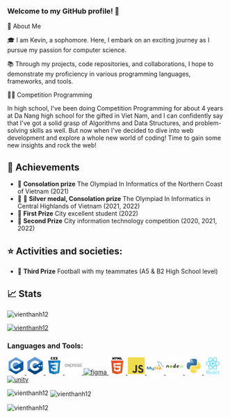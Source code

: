 ### Welcome to my GitHub profile! 👋
🚀 About Me

🎓 I am Kevin, a sophomore. Here, I embark on an exciting journey as I pursue my passion for computer science. 

📚 Through my projects, code repositories, and collaborations, I hope to demonstrate my proficiency in various programming languages, frameworks, and tools. 

👨‍💻 Competition Programming

In high school, I've been doing Competition Programming for about 4 years at Da Nang high school for the gifted in Viet Nam, and I can confidently say that I've got a solid grasp of Algorithms and Data Structures, and problem-solving skills as well. But now when I've decided to dive into web development and explore a whole new world of coding! Time to gain some new insights and rock the web!

## 🏅 Achievements
- 🤝 **Consolation prize** The Olympiad In Informatics of the Northern Coast of Vietnam (2021)
- 🥈 🤝 **Silver medal, Consolation prize** The Olympiad In Informatics in Central Highlands of Vietnam (2021, 2022)
- 🥇 **First Prize** City excellent student (2022)
- 🥈 **Second Prize** City information technology competition (2020, 2021, 2022)

## ⭐ Activities and societies: 
-   🥉 **Third Prize** Football with my teammates (A5 & B2 High School level)

## 📈 Stats

<p align="left"> <img src="https://komarev.com/ghpvc/?username=vienthanh12&label=Profile%20views&color=0e75b6&style=flat" alt="vienthanh12" /> </p>

<p align="left"> <a href="https://github.com/ryo-ma/github-profile-trophy"><img src="https://github-profile-trophy.vercel.app/?username=vienthanh12" alt="vienthanh12" /></a> </p>
</a> </p>

</p>

<h3 align="left">Languages and Tools:</h3>
<p align="left"> <a href="https://www.cprogramming.com/" target="_blank" rel="noreferrer"> <img src="https://raw.githubusercontent.com/devicons/devicon/master/icons/c/c-original.svg" alt="c" width="40" height="40"/> </a> <a href="https://www.w3schools.com/cpp/" target="_blank" rel="noreferrer"> <img src="https://raw.githubusercontent.com/devicons/devicon/master/icons/cplusplus/cplusplus-original.svg" alt="cplusplus" width="40" height="40"/> </a> <a href="https://www.w3schools.com/css/" target="_blank" rel="noreferrer"> <img src="https://raw.githubusercontent.com/devicons/devicon/master/icons/css3/css3-original-wordmark.svg" alt="css3" width="40" height="40"/> </a> <a href="https://expressjs.com" target="_blank" rel="noreferrer"> <img src="https://raw.githubusercontent.com/devicons/devicon/master/icons/express/express-original-wordmark.svg" alt="express" width="40" height="40"/> </a> <a href="https://www.figma.com/" target="_blank" rel="noreferrer"> <img src="https://www.vectorlogo.zone/logos/figma/figma-icon.svg" alt="figma" width="40" height="40"/> </a> <a href="https://www.w3.org/html/" target="_blank" rel="noreferrer"> <img src="https://raw.githubusercontent.com/devicons/devicon/master/icons/html5/html5-original-wordmark.svg" alt="html5" width="40" height="40"/> </a> <a href="https://developer.mozilla.org/en-US/docs/Web/JavaScript" target="_blank" rel="noreferrer"> <img src="https://raw.githubusercontent.com/devicons/devicon/master/icons/javascript/javascript-original.svg" alt="javascript" width="40" height="40"/> </a> <a href="https://www.mysql.com/" target="_blank" rel="noreferrer"> <img src="https://raw.githubusercontent.com/devicons/devicon/master/icons/mysql/mysql-original-wordmark.svg" alt="mysql" width="40" height="40"/> </a> <a href="https://nodejs.org" target="_blank" rel="noreferrer"> <img src="https://raw.githubusercontent.com/devicons/devicon/master/icons/nodejs/nodejs-original-wordmark.svg" alt="nodejs" width="40" height="40"/> </a> <a href="https://www.python.org" target="_blank" rel="noreferrer"> <img src="https://raw.githubusercontent.com/devicons/devicon/master/icons/python/python-original.svg" alt="python" width="40" height="40"/> </a> <a href="https://reactjs.org/" target="_blank" rel="noreferrer"> <img src="https://raw.githubusercontent.com/devicons/devicon/master/icons/react/react-original-wordmark.svg" alt="react" width="40" height="40"/> </a> <a href="https://unity.com/" target="_blank" rel="noreferrer"> <img src="https://www.vectorlogo.zone/logos/unity3d/unity3d-icon.svg" alt="unity" width="40" height="40"/> </a> </p>

<p><img align="left" src="https://github-readme-stats.vercel.app/api/top-langs?username=vienthanh12&show_icons=true&locale=en&layout=compact" alt="vienthanh12" /></p>

<p>&nbsp;<img align="center" src="https://github-readme-stats.vercel.app/api?username=vienthanh12&show_icons=true&locale=en" alt="vienthanh12" /></p>


<p><img align="center" src="https://github-readme-streak-stats.herokuapp.com/?user=vienthanh12&" alt="vienthanh12" /></p>

